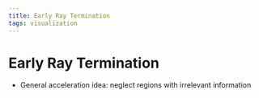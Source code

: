 ```yaml
---
title: Early Ray Termination
tags: visualization
---
```


# Early Ray Termination
- General acceleration idea: neglect regions with irrelevant information
























































































